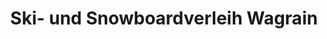 ---
title: "Ski- und Snowboardverleih Wagrain"
url: /wagrain/ski-und-snowboardverleih-wagrain/
shop: Ski
---